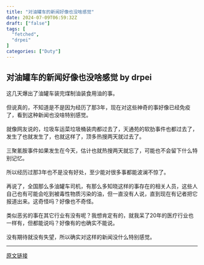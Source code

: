 ```yaml
---
title: "对油罐车的新闻好像也没啥感觉"
date: 2024-07-09T06:59:32Z
draft: ["false"]
tags: [
  "fetched",
  "drpei"
]
categories: ["Duty"]
---
```

对油罐车的新闻好像也没啥感觉 by drpei
------
<div><section><span>这几天爆出了油罐车装完煤制油装食用油的事。</span></section><section><span><br></span></section><section><span>但说真的，不知道是不是因为经历了那3年，现在对这些神奇的事好像已经免疫了，看到这种新闻也没啥特别感觉。</span></section><section><span><br></span></section><section><span>就像网友说的，垃圾车运菜垃圾桶装肉都过去了，天通苑的软肋事件也都过去了，发生了也就发生了，也就这样了，顶多热搜两天就过去了。</span></section><section><span><br></span></section><section><span>三聚氰胺事件如果发生在今天，估计也就热搜两天就忘了，可能也不会留下什么特别记忆。</span></section><section><span><br></span></section><section><span>所以经历过那3年也不是没有好处，至少能对很多事都能波澜不惊了。</span></section><section><span><br></span></section><section><span>再说了，全国那么多油罐车司机，有那么多知晓这样的事存在的相关人员，这些人自己也有可能会吃到被毒性物质污染的油，但一直没有人说，直到现在有记者把它报道出来。</span><span>这奇怪吗？好像也不奇怪。</span></section><section><span><br></span></section><section><span>类似恶劣的事在其它行业有没有呢？我想肯定有的，就我呆了20年的医疗行业也一样有，但都能说吗？好像有的也确实不能说。 </span></section><section><span><br></span></section><section><span>没有期待就没有失望，所以确实对这样的新闻没什么特别感觉。<span>‍</span><span>‍</span><span>‍</span><span>‍</span><span>‍</span><span>‍</span><span>‍</span><span>‍</span><span>‍</span><span>‍</span></span><span></span></section><p><mp-style-type data-value="10000"></mp-style-type></p></div>  
<hr>
<a href="https://mp.weixin.qq.com/s/VOFGb2C_YOsYNC749WCUqg",target="_blank" rel="noopener noreferrer">原文链接</a>
